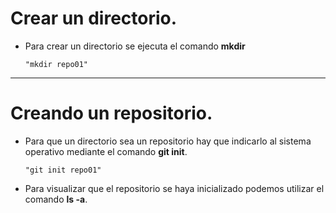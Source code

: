 # Crear un directorio.
+ Para crear un directorio se ejecuta el comando **mkdir**
  
      "mkdir repo01" 
      
***
# Creando un repositorio.
+ Para que un directorio sea un repositorio hay que indicarlo al sistema operativo mediante el comando **git init**.


      "git init repo01"
+ Para visualizar que el repositorio se haya inicializado podemos utilizar el comando **ls -a**.